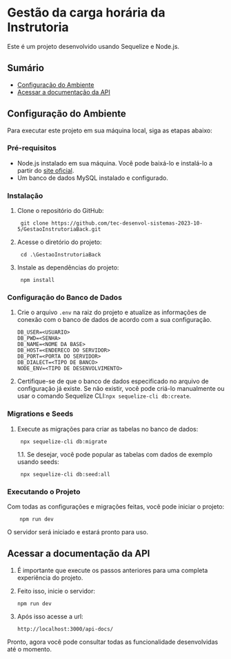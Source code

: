 # Gestão da carga horária da Instrutoria

Este é um projeto desenvolvido usando Sequelize e Node.js.

## Sumário
- [Configuração do Ambiente](#configuração-do-ambiente)
- [Acessar a documentação da API](#acessar-a-documentação-da-api)

## Configuração do Ambiente

Para executar este projeto em sua máquina local, siga as etapas abaixo:

### Pré-requisitos

- Node.js instalado em sua máquina. Você pode baixá-lo e instalá-lo a partir do [site oficial](https://nodejs.org/).
- Um banco de dados MySQL instalado e configurado. 

### Instalação

1. Clone o repositório do GitHub:

        git clone https://github.com/tec-desenvol-sistemas-2023-10-5/GestaoInstrutoriaBack.git

2. Acesse o diretório do projeto:

        cd .\GestaoInstrutoriaBack

3. Instale as dependências do projeto:

        npm install

### Configuração do Banco de Dados

1. Crie o arquivo `.env` na raiz do projeto e atualize as informações de conexão com o banco de dados de acordo com a sua configuração.
	```
	DB_USER=<USUARIO>
	DB_PWD=<SENHA>
	DB_NAME=<NOME DA BASE>
	DB_HOST=<ENDERECO DO SERVIDOR>
	DB_PORT=<PORTA DO SERVIDOR>
	DB_DIALECT=<TIPO DE BANCO>
	NODE_ENV=<TIPO DE DESENVOLVIMENTO>
	```

2. Certifique-se de que o banco de dados especificado no arquivo de configuração já existe.
	Se não existir, você pode criá-lo manualmente ou usar o comando Sequelize CLI:`npx sequelize-cli db:create`.

### Migrations e Seeds

1. Execute as migrações para criar as tabelas no banco de dados:

        npx sequelize-cli db:migrate

	1.1. Se desejar, você pode popular as tabelas com dados de exemplo usando seeds:

        npx sequelize-cli db:seed:all

### Executando o Projeto

Com todas as configurações e migrações feitas, você pode iniciar o projeto:

        npm run dev

O servidor será iniciado e estará pronto para uso.

## Acessar a documentação da API
1. É importante que execute os passos anteriores para uma completa experiência do projeto.

2. Feito isso, inicie o servidor:
	```
	npm run dev
	```
3. Após isso acesse a url:
	```
 	http://localhost:3000/api-docs/
	```

 Pronto, agora você pode consultar todas as funcionalidade desenvolvidas até o momento.
